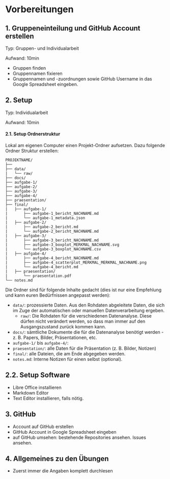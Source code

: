 # Vorbereitungen

## 1. Gruppeneinteilung und GitHub Account erstellen

Typ: Gruppen- und Individualarbeit

Aufwand: 10min

* Gruppen finden
* Gruppennamen fixieren
* Gruppennamen und -zuordnungen sowie GitHub Username in das Google Spreadsheet eingeben.

## 2. Setup

Typ: Individualarbeit

Aufwand: 10min

#### 2.1. Setup Ordnerstruktur

Lokal am eigenen Computer einen Projekt-Ordner aufsetzen. Dazu folgende Ordner Struktur erstellen:

```
PROJEKTNAME/
├── 
├── data/
|   └── raw/
├── docs/
├── aufgabe-1/
├── aufgabe-2/
├── aufgabe-3/
├── aufgabe-4/
├── praesentation/
├── final/
|   ├── aufgabe-1/
|       ├── aufgabe-1_bericht_NACHNAME.md
|       └── aufgabe-1_metadata.json
|   ├── aufgabe-2/
|       ├── aufgabe-2_bericht.md
|       └── aufgabe-2_bericht_NACHNAME.md
|   ├── aufgabe-3/
|       ├── aufgabe-3_bericht_NACHNAME.md
|       ├── aufgabe-3_boxplot_MERKMAL_NACHNAME.svg
|       └── aufgabe-3_boxplot_NACHNAME.csv
|   ├── aufgabe-4/
|       ├── aufgabe-4_bericht_NACHNAME.md
|       ├── aufgabe-4_scatterplot_MERKMAL_MERKMAL_NACHNAME.png
|       └── aufgabe-4_bericht.md
|   ├── praesentation/
|       └── praesentation.pdf
└── notes.md
```

Die Ordner sind für folgende Inhalte gedacht (dies ist nur eine Empfehlung und kann euren Bedürfnissen angepasst werden):

* `data/`: prozessierte Daten. Aus den Rohdaten abgeleitete Daten, die sich im Zuge der automatischen oder manuellen Datenverarbeitung ergeben.
    * `raw/`: Die Rohdaten für die verschiedenen Datenanalyse. Diese dürfen nicht verändert werden, so dass man immer auf den Ausgangszustand zurück kommen kann.
* `docs/`: sämtliche Dokumente die für die Datenanalyse benötigt werden - z. B. Papers, Bilder, Präsentationen, etc.
* `aufgabe-1/` bis `aufgabe-4/`: 
* `praesentation/`: alle Daten für die Präsentation (z. B. Bilder, Notizen)
* `final/`: alle Dateien, die am Ende abgegeben werden.
* `notes.md`: Interne Notizen für einen selbst (optional).

## 2.2. Setup Software

* Libre Office installieren
* Markdown Editor
* Text Editor installieren, falls nötig.

## 3. GitHub

* Account auf GitHub erstellen
* GitHub Account in Google Spreadsheet eingeben
* auf GitHub umsehen: bestehende Repositories ansehen. Issues ansehen.

## 4. Allgemeines zu den Übungen

* Zuerst immer die Angaben komplett durchlesen



